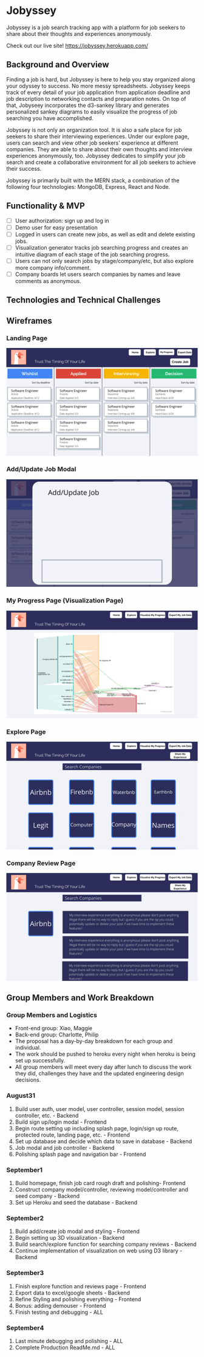 # Jobyssey
Jobyssey is a job search tracking app with a platform for job seekers to share about their thoughts and experiences anonymously. 

Check out our live site! https://jobyssey.herokuapp.com/

## Background and Overview

Finding a job is hard, but Jobyssey is here to help you stay organized along your odyssey to success. No more messy spreadsheets. Jobyssey keeps track of every detail of your job application from application deadline and job description to networking contacts and preparation notes. On top of that, Jobyseey incorporates the d3-sankey library and generates personalized sankey diagrams to easily visualize the progress of job searching you have accomplished.

Jobyssey is not only an organization tool. It is also a safe place for job seekers to share their interviewing experiences. Under our explore page, users can search and view other job seekers’ experience at different companies. They are able to share about their own thoughts and interview experiences anonymously, too. Jobyssey dedicates to simplify your job search and create a collaborative environment for all job seekers to achieve their success.

Jobyssey is primarily built with the MERN stack, a combination of the following four technologies: MongoDB, Express, React and Node.

## Functionality & MVP
- [ ] User authorization: sign up and log in
- [ ] Demo user for easy presentation 
- [ ] Logged in users can create new jobs, as well as edit and delete existing jobs. 
- [ ] Visualization generator tracks job searching progress and creates an intuitive diagram of each stage of the job searching progress.
- [ ] Users can not only search jobs by stage/company/etc, but also explore more company info/comment.
- [ ] Company boards let users search companies by names and leave comments as anonymous.

## Technologies and Technical Challenges

## Wireframes

### Landing Page
![landing page wireframe](https://raw.githubusercontent.com/tsun34/Jobyssey/master/Wireframes/1.png)

### Add/Update Job Modal
![](https://raw.githubusercontent.com/tsun34/Jobyssey/master/Wireframes/2.png)

### My Progress Page (Visualization Page)
![](https://raw.githubusercontent.com/tsun34/Jobyssey/master/Wireframes/3.png)

### Explore Page
![](https://raw.githubusercontent.com/tsun34/Jobyssey/master/Wireframes/4.png)

### Company Review Page
![](https://raw.githubusercontent.com/tsun34/Jobyssey/master/Wireframes/5.png)


## Group Members and Work Breakdown

### Group Members and Logistics 
* Front-end group: Xiao, Maggie
* Back-end group: Charlotte, Philip
* The proposal  has a day-by-day breakdown for each group and individual. 
* The work should be pushed to heroku every night when heroku is being set up successfully.
* All group members will meet every day after lunch to discuss the work they did, challenges they have and the updated engineering design decisions.

### August31 
1. Build user auth, user model, user controller, session model, session controller, etc. - Backend
1. Build sign up/login modal - Frontend
1. Begin route setting up including splash page, login/sign up route, protected route, landing page, etc. - Frontend
1. Set up database and decide which data to save in database - Backend
1. Job modal and job controller - Backend
1. Polishing splash page and navigation bar - Frontend

### September1
1. Build homepage, finish job card rough draft and polishing- Frontend
1. Construct company model/controller, reviewing model/controller and seed company - Backend
1. Set up Heroku and seed the database - Backend

### September2
1. Build add/create job modal and styling - Frontend
1. Begin setting up 3D visualization - Backend
1. Build search/explore function for searching company reviews - Backend
1. Continue implementation of visualization on web using D3 library - Backend

### September3
1. Finish explore function and reviews page - Frontend
1. Export data to excel/google sheets - Backend
1. Refine Styling and polishing everything - Frontend
1. Bonus: adding demouser - Frontend
1. Finish testing and debugging - ALL

### September4
1. Last minute debugging and polishing - ALL
1. Complete Production ReadMe.md - ALL
